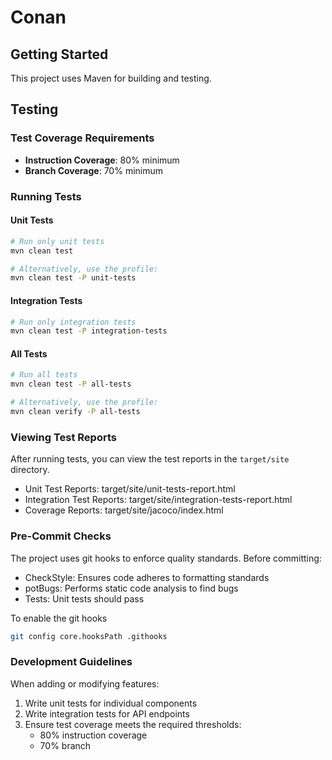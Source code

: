 # Conan

## Getting Started

This project uses Maven for building and testing.

## Testing

### Test Coverage Requirements
- **Instruction Coverage**: 80% minimum
- **Branch Coverage**: 70% minimum

### Running Tests

#### Unit Tests
```bash
# Run only unit tests
mvn clean test

# Alternatively, use the profile:
mvn clean test -P unit-tests
```

#### Integration Tests
```bash
# Run only integration tests
mvn clean test -P integration-tests
```

#### All Tests
```bash
# Run all tests
mvn clean test -P all-tests

# Alternatively, use the profile:
mvn clean verify -P all-tests
```

### Viewing Test Reports
After running tests, you can view the test reports in the `target/site` directory.
- Unit Test Reports: target/site/unit-tests-report.html
- Integration Test Reports: target/site/integration-tests-report.html
- Coverage Reports: target/site/jacoco/index.html

### Pre-Commit Checks
The project uses git hooks to enforce quality standards. Before committing:  
- CheckStyle: Ensures code adheres to formatting standards
- potBugs: Performs static code analysis to find bugs
- Tests: Unit tests should pass

To enable the git hooks
```bash
git config core.hooksPath .githooks
```

### Development Guidelines
When adding or modifying features:
1. Write unit tests for individual components
2. Write integration tests for API endpoints
3. Ensure test coverage meets the required thresholds:
   - 80% instruction coverage
   - 70% branch 
